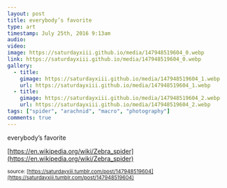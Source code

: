 ```yaml
---
layout: post
title: everybody’s favorite
type: art
timestamp: July 25th, 2016 9:13am
audio: 
video: 
image: https://saturdayxiii.github.io/media/147948519604_0.webp
link: https://saturdayxiii.github.io/media/147948519604_0.webp
gallery:
  - title: 
    gimage: https://saturdayxiii.github.io/media/147948519604_1.webp
    url: https://saturdayxiii.github.io/media/147948519604_1.webp
  - title: 
    gimage: https://saturdayxiii.github.io/media/147948519604_2.webp
    url: https://saturdayxiii.github.io/media/147948519604_2.webp
tags: ["spider", "arachnid", "macro", "photography"]
comments: true
---
```

everybody’s favorite

[https://en.wikipedia.org/wiki/Zebra_spider](https://en.wikipedia.org/wiki/Zebra_spider)

<small>source: [https://saturdayxiii.tumblr.com/post/147948519604](https://saturdayxiii.tumblr.com/post/147948519604)</small>